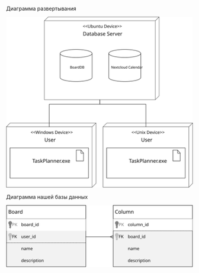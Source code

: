 Диаграмма развертывания

![](Images/uml-deployment-diagram.svg)

Диаграмма нашей базы данных

![](Images/uml-db.svg)